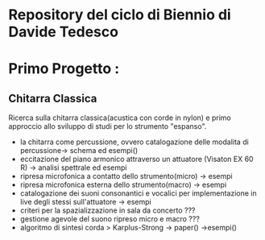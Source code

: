 # Repository del ciclo di Biennio di Davide Tedesco

# Primo Progetto :

Chitarra Classica
-

Ricerca sulla chitarra classica(acustica con corde in nylon) e primo approccio allo sviluppo di studi per lo strumento "espanso".

- la chitarra come percussione, ovvero catalogazione delle modalita di percussione-> schema ed esempi()
- eccitazione del piano armonico attraverso un attuatore (Visaton EX 60 R) -> analisi spettrale ed esempi
- ripresa microfonica a contatto dello strumento(micro) -> esempi
- ripresa microfonica esterna dello strumento(macro) -> esempi
- catalogazione dei suoni consonantici e vocalici per implementazione in live degli stessi sull'attuatore -> esempi
- criteri per la spazializzazione in sala da concerto ???
- gestione agevole del suono ripreso micro e macro ???
- algoritmo di sintesi corda > Karplus-Strong -> paper() ->esempi()


